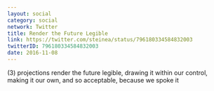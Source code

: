 ```yaml
---
layout: social
category: social
network: Twitter
title: Render the Future Legible
link: https://twitter.com/steinea/status/796180334584832003
twitterID: 796180334584832003
date: 2016-11-08
---
```


(3) projections render the future legible, drawing it within our control, making it our own, and so acceptable, because we spoke it
